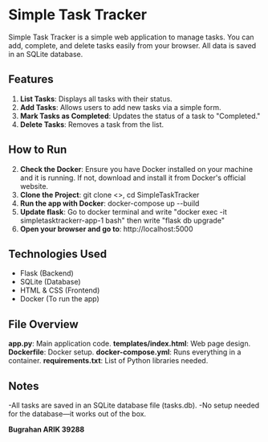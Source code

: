 # Simple Task Tracker

Simple Task Tracker is a simple web application to manage tasks. You can add, complete, and delete tasks easily from your browser.
All data is saved in an SQLite database.

## Features
1. **List Tasks**: Displays all tasks with their status.
2. **Add Tasks**: Allows users to add new tasks via a simple form.
3. **Mark Tasks as Completed**: Updates the status of a task to "Completed."
4. **Delete Tasks**: Removes a task from the list.

## How to Run
2. **Check the Docker**: Ensure you have Docker installed on your machine and it is running. If not, download and install it from Docker's official website.
2. **Clone the Project**: git clone <>, cd SimpleTaskTracker
3. **Run the app with Docker**: docker-compose up --build
4. **Update flask**: Go to docker terminal and write "docker exec -it simpletasktrackerr-app-1 bash" then write "flask db upgrade"
5. **Open your browser and go to**: http://localhost:5000

## Technologies Used
- Flask (Backend)
- SQLite (Database)
- HTML & CSS (Frontend)
- Docker (To run the app)

## File Overview
**app.py**: Main application code.
**templates/index.html**: Web page design.
**Dockerfile**: Docker setup.
**docker-compose.yml**: Runs everything in a container.
**requirements.txt**: List of Python libraries needed.

## Notes
-All tasks are saved in an SQLite database file (tasks.db).
-No setup needed for the database—it works out of the box.


**Bugrahan ARIK  39288**
